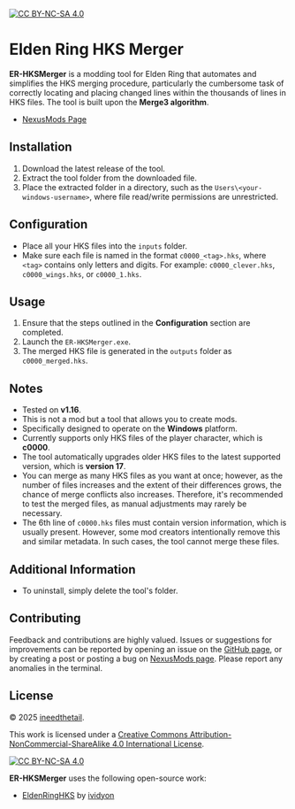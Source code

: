 [![CC BY-NC-SA 4.0][cc-by-nc-sa-shield]][cc-by-nc-sa]

# Elden Ring HKS Merger

**ER-HKSMerger** is a modding tool for Elden Ring that automates and simplifies the HKS merging procedure, particularly the cumbersome task of correctly locating and placing changed lines within the thousands of lines in HKS files. The tool is built upon the **Merge3 algorithm**.

- [NexusMods Page](https://www.nexusmods.com/eldenring/mods/7660)

## Installation
1. Download the latest release of the tool.
2. Extract the tool folder from the downloaded file.
3. Place the extracted folder in a directory, such as the `Users\<your-windows-username>`, where file read/write permissions are unrestricted.

## Configuration
- Place all your HKS files into the `inputs` folder.
- Make sure each file is named in the format `c0000_<tag>.hks`, where `<tag>` contains only letters and digits. For example: `c0000_clever.hks`, `c0000_wings.hks`, or `c0000_1.hks`.

## Usage
1. Ensure that the steps outlined in the **Configuration** section are completed.
2. Launch the `ER-HKSMerger.exe`.
3. The merged HKS file is generated in the `outputs` folder as `c0000_merged.hks`.

## Notes
- Tested on **v1.16**.
- This is not a mod but a tool that allows you to create mods.
- Specifically designed to operate on the **Windows** platform.
- Currently supports only HKS files of the player character, which is **c0000**.
- The tool automatically upgrades older HKS files to the latest supported version, which is **version 17**.
- You can merge as many HKS files as you want at once; however, as the number of files increases and the extent of their differences grows, the chance of merge conflicts also increases. Therefore, it's recommended to test the merged files, as manual adjustments may rarely be necessary.
- The 6th line of `c0000.hks` files must contain version information, which is usually present. However, some mod creators intentionally remove this and similar metadata. In such cases, the tool cannot merge these files.

## Additional Information
- To uninstall, simply delete the tool's folder.

## Contributing
Feedback and contributions are highly valued. Issues or suggestions for improvements can be reported by opening an issue on the [GitHub page](https://github.com/tfb-sv/ER-HKSMerger.git), or by creating a post or posting a bug on [NexusMods page](https://www.nexusmods.com/eldenring/mods/7660). Please report any anomalies in the terminal.

## License
© 2025 [ineedthetail](https://github.com/tfb-sv).

This work is licensed under a [Creative Commons Attribution-NonCommercial-ShareAlike 4.0 International License][cc-by-nc-sa].

[![CC BY-NC-SA 4.0][cc-by-nc-sa-image]][cc-by-nc-sa]

**ER-HKSMerger** uses the following open-source work:
- [EldenRingHKS](https://github.com/ividyon/EldenRingHKS.git) by [ividyon](https://github.com/ividyon)

[cc-by-nc-sa]: http://creativecommons.org/licenses/by-nc-sa/4.0/
[cc-by-nc-sa-image]: https://licensebuttons.net/l/by-nc-sa/4.0/88x31.png
[cc-by-nc-sa-shield]: https://img.shields.io/badge/License-CC%20BY--NC--SA%204.0-lightgrey.svg
